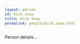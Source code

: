 ```yaml
---
layout: person
id: kick.snow
title: Kick Snow
permalink: people/kick.snow.html
---
```


Person details...
